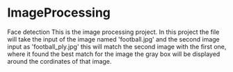 # ImageProcessing
Face detection
This is the image processing project.
In this project the file will take the input of the image named 'football.jpg' and the second image input as 'football_ply.jpg' this will match the second image with the first one,
where it found the best match for the image the gray box will be displayed around the cordinates of that image.
